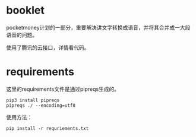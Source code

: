 # booklet  

pocketmoney计划的一部分，重要解决讲文字转换成语音，并将其合并成一大段语音的问题。

使用了腾讯的云接口，详情看代码。

# requirements

这里的requirements文件是通过pipreqs生成的。

    pip3 install pipreqs
    pipreqs ./ --encoding=utf8

使用方法：

    pip install -r requriements.txt 

